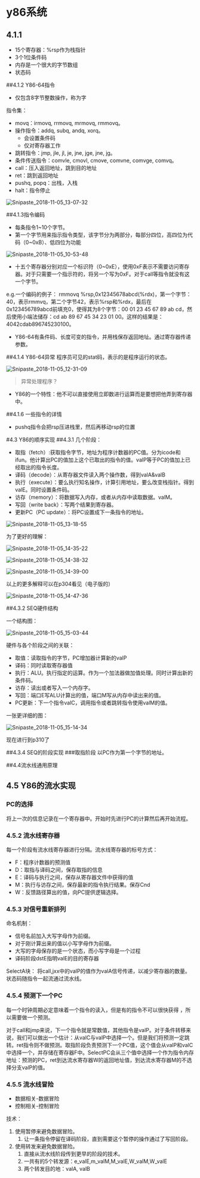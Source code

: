 # y86系统

## 4.1.1
- 15个寄存器：%rsp作为栈指针
- 3个1位条件码
- 内存是一个很大的字节数组
- 状态码

##4.1.2 Y86-64指令
- 仅包含8字节整数操作，称为字

指令集：
- movq：irmovq, rrmovq, mrmovq, rmmovq。
- 操作指令：addq, subq, andq, xorq。
	- 会设置条件码
	- 仅对寄存器工作
- 跳转指令：jmp, jle, jl, je, jne, jge, jne, jg。
- 条件传送指令：comvle, cmovl, cmove, comvne, comvge, comvq。
- call：压入返回地址，跳到目的地址
- ret：跳到返回地址
- pushq, popq：出栈，入栈
- halt：指令停止

![Snipaste_2018-11-05_13-07-32](C:\Users\13808\Documents\Joseph\CSFolder\ics作业\pj\图片\Snipaste_2018-11-05_13-07-32.png)

##4.1.3指令编码
- 每条指令1~10个字节。
- 第一个字节用来指示指令类型，该字节分为两部分，每部分四位，高四位为代码（0~0xB）、低四位为功能

![Snipaste_2018-11-05_10-53-48](C:\Users\13808\Documents\Joseph\CSFolder\ics作业\pj\图片\Snipaste_2018-11-05_10-53-48.png)

- 十五个寄存器分别对应一个标识符（0~0xE），使用0xF表示不需要访问寄存器。对于只需要一个指示符的，将另一个写为0xF。对于call等指令就没有这一个字节。

e.g.一个编码的例子：
rmmovq %rsp,0x12345678abcd(%rdx)，第一个字节：40，表示rmmvq，第二个字节42，表示%rsp和%rdx，最后在0x123456789abcd前填充0，使得其为8个字节：00 01 23 45 67 89 ab cd，然后使用小端法储存：cd ab 89 67 45 34 23 01 00。这样的结果是：4042cdab896745230100。

- Y86-64有条件码、长度可变的指令，并用栈保存返回地址。通过寄存器传递参数。

##4.1.4 Y86-64异常
程序员可见的stat码，表示的是程序运行的状态。

![Snipaste_2018-11-05_12-31-09](C:\Users\13808\Documents\Joseph\CSFolder\ics作业\pj\图片\Snipaste_2018-11-05_12-31-09.png)

> 异常处理程序？

- Y86的一个特性：他不可以直接使用立即数进行运算而是要想把他弄到寄存器中。

##4.1.6 一些指令的详情

- pushq指令会把rsp压进栈里，然后再移动rsp的位置

#4.3 Y86的顺序实现
##4.3.1
几个阶段：

- 取指（fetch）:获取指令字节，地址为程序计数器的PC值。分为icode和ifun。他计算出PC的值加上这个已取出的指令的值。valP等于PC的值加上已经取出的指令长度。
- 译码（decode）：从寄存器文件读入两个操作数，得到valA&valB
- 执行（execute）：要么执行知名操作，计算引用地址，要么改变栈指针。得到valE。同时设置条件码。
- 访存（memory）：将数据写入内存，或者从内存中读取数据。valM。
- 写回（write back）：写两个结果到寄存器。
- 更新PC（PC update）：将PC设置成下一条指令的地址。

![Snipaste_2018-11-05_13-18-55](C:\Users\13808\Documents\Joseph\CSFolder\ics作业\pj\图片\Snipaste_2018-11-05_13-18-55.png)

为了更好的理解：

![Snipaste_2018-11-05_14-35-22](C:\Users\13808\Documents\Joseph\CSFolder\ics作业\pj\图片\Snipaste_2018-11-05_14-35-22.png)

![Snipaste_2018-11-05_14-38-32](C:\Users\13808\Documents\Joseph\CSFolder\ics作业\pj\图片\Snipaste_2018-11-05_14-38-32.png)

![Snipaste_2018-11-05_14-39-00](C:\Users\13808\Documents\Joseph\CSFolder\ics作业\pj\图片\Snipaste_2018-11-05_14-39-00.png)

以上的更多解释可以在p304看见（电子版的）

![Snipaste_2018-11-05_14-47-36](C:\Users\13808\Documents\Joseph\CSFolder\ics作业\pj\图片\Snipaste_2018-11-05_14-47-36.png)

##4.3.2 SEQ硬件结构

一个结构图：

![Snipaste_2018-11-05_15-03-44](C:\Users\13808\Documents\Joseph\CSFolder\ics作业\pj\图片\Snipaste_2018-11-05_15-03-44.png)

硬件与各个阶段之间的关联：
- 取值：读取指令的字节，PC增加器计算新的valP
- 译码：同时读取寄存器值
- 执行：ALU。执行指定的运算。作为一个加法器做加值处理。同时计算出新的条件码。
- 访存：读出或者写入一个内存字。
- 写回：端口E写ALU计算出的值，端口M写从内存中读出来的值。
- PC更新：下一个指令valC，调用指令或者跳转指令使用valM的值。

一张更详细的图：

![Snipaste_2018-11-05_15-14-34](C:\Users\13808\Documents\Joseph\CSFolder\ics作业\pj\图片\Snipaste_2018-11-05_15-14-34.png)

现在进行到p310了

##4.3.4 SEQ的阶段实现
###取指阶段
以PC作为第一个字节的地址。

##4.4流水线通用原理


## 4.5 Y86的流水实现

### PC的选择

将上一次的信息记录在一个寄存器中。开始时先进行PC的计算然后再开始流程。

### 4.5.2 流水线寄存器

每一个阶段有流水线寄存器进行分隔。流水线寄存器的标号方式：

- F：程序计数器的预测值
- D：取指与译码之间，保存取指的信息
- E：译码与执行之间，保存从寄存器文件中获得的值
- M：执行与访存之间，保存最新的指令执行结果。保存Cnd
- W：反馈路径算出的值，向PC提供逻辑选择。

### 4.5.3 对信号重新排列

命名机制：

- 信号名前加入大写字母作为前缀。
- 对于刚计算出来的值以小写字母作为前缀。
- 大写的字母保存的是一个状态，而小写字母是一个过程
- 译码阶段dstE指明valE的目的寄存器

SelectA块：
将call,jxx中的valP的值作为valA信号传递，以减少寄存器的数量。状态码随指令一起流通过流水线。

### 4.5.4 预测下一个PC

每一个时钟周期必定意味着一个指令的读入，但是有的指令不可以很快获得 ，所以需要做一个预测。

对于call和jmp来说，下一个指令就是常数值，其他指令是valP。对于条件转移来说，我们可以做出一个估计：从valC与valP中选择一个。但是我们将预测一定跳转。ret指令则不做预测。取指阶段负责预测下一个PC值，这个值会从valP和valC中选择一个，并存储在寄存器F中。SelectPC会从三个值中选择一个作为指令内存地址：预测的PC，ret到达流水寄存器W的返回地址值，到达流水寄存器M的不选择分支valP的值。

### 4.5.5 流水线冒险

- 数据相关-数据冒险
- 控制相关-控制冒险

技术：

1. 使用暂停来避免数据冒险。
   1. 让一条指令停留在译码阶段，直到需要这个暂停的操作通过了写回阶段。
2. 使用转发来避免数据冒险。
   1. 直接从流水线阶段传到更早的阶段的技术。
   2. 一共有的5个转发源：e_valE,m_valM,M_valE,W_valM,W_valE
   3. 两个转发目的地：valA, valB



